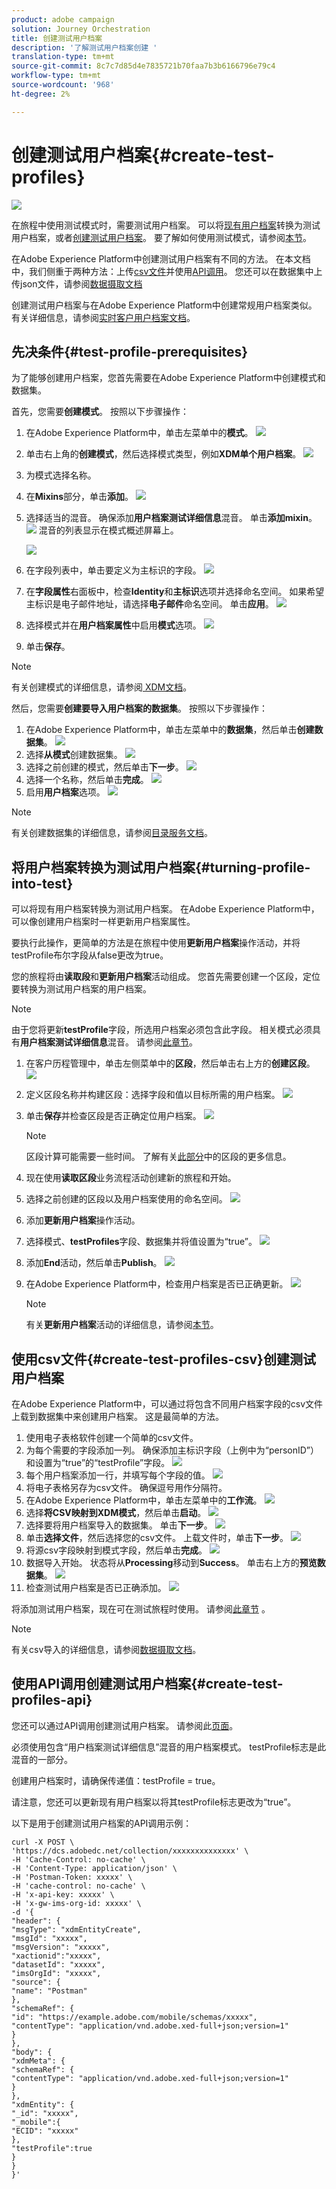 ```yaml
---
product: adobe campaign
solution: Journey Orchestration
title: 创建测试用户档案
description: '了解测试用户档案创建 '
translation-type: tm+mt
source-git-commit: 8c7c7d85d4e7835721b70faa7b3b6166796e79c4
workflow-type: tm+mt
source-wordcount: '968'
ht-degree: 2%

---
```



# 创建测试用户档案{#create-test-profiles}

![](../assets/do-not-localize/badge.png)

在旅程中使用测试模式时，需要测试用户档案。 可以将[现有用户档案](../building-journeys/creating-test-profiles.md#turning-profile-into-test)转换为测试用户档案，或者[创建测试用户档案](../building-journeys/creating-test-profiles.md#create-test-profiles-csv)。 要了解如何使用测试模式，请参阅[本节](../building-journeys/testing-the-journey.md)。

在Adobe Experience Platform中创建测试用户档案有不同的方法。 在本文档中，我们侧重于两种方法：上传[csv文件](../building-journeys/creating-test-profiles.md#create-test-profiles-csv)并使用[API调用](../building-journeys/creating-test-profiles.md#create-test-profiles-api)。 您还可以在数据集中上传json文件，请参阅[数据摄取文档](https://experienceleague.adobe.com/docs/experience-platform/ingestion/tutorials/ingest-batch-data.html#add-data-to-dataset)

创建测试用户档案与在Adobe Experience Platform中创建常规用户档案类似。 有关详细信息，请参阅[实时客户用户档案文档](https://experienceleague.adobe.com/docs/experience-platform/profile/home.html)。

## 先决条件{#test-profile-prerequisites}

为了能够创建用户档案，您首先需要在Adobe Experience Platform中创建模式和数据集。

首先，您需要&#x200B;**创建模式**。 按照以下步骤操作：

1. 在Adobe Experience Platform中，单击左菜单中的&#x200B;**模式**。
   ![](../assets/test-profiles-0.png)
1. 单击右上角的&#x200B;**创建模式**，然后选择模式类型，例如&#x200B;**XDM单个用户档案**。
   ![](../assets/test-profiles-1.png)
1. 为模式选择名称。
1. 在&#x200B;**Mixins**&#x200B;部分，单击&#x200B;**添加**。
   ![](../assets/test-profiles-1-bis.png)
1. 选择适当的混音。 确保添加&#x200B;**用户档案测试详细信息**&#x200B;混音。 单击&#x200B;**添加mixin**。
   ![](../assets/test-profiles-1-ter.png)
混音的列表显示在模式概述屏幕上。

   ![](../assets/test-profiles-2.png)
1. 在字段列表中，单击要定义为主标识的字段。
   ![](../assets/test-profiles-3.png)
1. 在&#x200B;**字段属性**&#x200B;右面板中，检查&#x200B;**Identity**&#x200B;和&#x200B;**主标识**&#x200B;选项并选择命名空间。 如果希望主标识是电子邮件地址，请选择&#x200B;**电子邮件**&#x200B;命名空间。 单击&#x200B;**应用**。
   ![](../assets/test-profiles-4.png)
1. 选择模式并在&#x200B;**用户档案属性**&#x200B;中启用&#x200B;**模式**选项。
   ![](../assets/test-profiles-5.png)
1. 单击&#x200B;**保存**。

>[!NOTE]
>
>有关创建模式的详细信息，请参阅[ XDM文档](https://experienceleague.adobe.com/docs/experience-platform/xdm/ui/resources/schemas.html#prerequisites)。

然后，您需要&#x200B;**创建要导入用户档案的数据集**。 按照以下步骤操作：

1. 在Adobe Experience Platform中，单击左菜单中的&#x200B;**数据集**，然后单击&#x200B;**创建数据集**。
   ![](../assets/test-profiles-6.png)
1. 选择&#x200B;**从模式**创建数据集。
   ![](../assets/test-profiles-7.png)
1. 选择之前创建的模式，然后单击&#x200B;**下一步**。
   ![](../assets/test-profiles-8.png)
1. 选择一个名称，然后单击&#x200B;**完成**。
   ![](../assets/test-profiles-9.png)
1. 启用&#x200B;**用户档案**选项。
   ![](../assets/test-profiles-10.png)

>[!NOTE]
>
> 有关创建数据集的详细信息，请参阅[目录服务文档](https://experienceleague.adobe.com/docs/experience-platform/catalog/datasets/user-guide.html#getting-started)。

## 将用户档案转换为测试用户档案{#turning-profile-into-test}

可以将现有用户档案转换为测试用户档案。 在Adobe Experience Platform中，可以像创建用户档案时一样更新用户档案属性。

要执行此操作，更简单的方法是在旅程中使用&#x200B;**更新用户档案**&#x200B;操作活动，并将testProfile布尔字段从false更改为true。

您的旅程将由&#x200B;**读取段**&#x200B;和&#x200B;**更新用户档案**&#x200B;活动组成。 您首先需要创建一个区段，定位要转换为测试用户档案的用户档案。

>[!NOTE]
>
> 由于您将更新&#x200B;**testProfile**&#x200B;字段，所选用户档案必须包含此字段。 相关模式必须具有&#x200B;**用户档案测试详细信息**&#x200B;混音。 请参阅[此章节](../building-journeys/creating-test-profiles.md#test-profiles-prerequisites)。

1. 在客户历程管理中，单击左侧菜单中的&#x200B;**区段**，然后单击右上方的&#x200B;**创建区段**。
   ![](../assets/test-profiles-22.png)
1. 定义区段名称并构建区段：选择字段和值以目标所需的用户档案。
   ![](../assets/test-profiles-23.png)
1. 单击&#x200B;**保存**并检查区段是否正确定位用户档案。
   ![](../assets/test-profiles-24.png)

   >[!NOTE]
   >
   > 区段计算可能需要一些时间。 了解有关[此部分](../segment/about-segments.md)中的区段的更多信息。

1. 现在使用&#x200B;**读取区段**&#x200B;业务流程活动创建新的旅程和开始。
1. 选择之前创建的区段以及用户档案使用的命名空间。
   ![](../assets/test-profiles-25.png)
1. 添加&#x200B;**更新用户档案**&#x200B;操作活动。
1. 选择模式、**testProfiles**字段、数据集并将值设置为“true”。
   ![](../assets/test-profiles-26.png)
1. 添加&#x200B;**End**&#x200B;活动，然后单击&#x200B;**Publish**。
   ![](../assets/test-profiles-27.png)
1. 在Adobe Experience Platform中，检查用户档案是否已正确更新。
   ![](../assets/test-profiles-28.png)

   >[!NOTE]
   >
   > 有关&#x200B;**更新用户档案**&#x200B;活动的详细信息，请参阅[本节](../building-journeys/update-profiles.md)。

## 使用csv文件{#create-test-profiles-csv}创建测试用户档案

在Adobe Experience Platform中，可以通过将包含不同用户档案字段的csv文件上载到数据集中来创建用户档案。 这是最简单的方法。

1. 使用电子表格软件创建一个简单的csv文件。
1. 为每个需要的字段添加一列。 确保添加主标识字段（上例中为“personID”）和设置为“true”的“testProfile”字段。
   ![](../assets/test-profiles-11.png)
1. 每个用户档案添加一行，并填写每个字段的值。
   ![](../assets/test-profiles-12.png)
1. 将电子表格另存为csv文件。 确保逗号用作分隔符。
1. 在Adobe Experience Platform中，单击左菜单中的&#x200B;**工作流**。
   ![](../assets/test-profiles-14.png)
1. 选择&#x200B;**将CSV映射到XDM模式**，然后单击&#x200B;**启动**。
   ![](../assets/test-profiles-16.png)
1. 选择要将用户档案导入的数据集。 单击&#x200B;**下一步**。
   ![](../assets/test-profiles-17.png)
1. 单击&#x200B;**选择文件**，然后选择您的csv文件。 上载文件时，单击&#x200B;**下一步**。
   ![](../assets/test-profiles-18.png)
1. 将源csv字段映射到模式字段，然后单击&#x200B;**完成**。
   ![](../assets/test-profiles-19.png)
1. 数据导入开始。 状态将从&#x200B;**Processing**&#x200B;移动到&#x200B;**Success**。 单击右上方的&#x200B;**预览数据集**。
   ![](../assets/test-profiles-20.png)
1. 检查测试用户档案是否已正确添加。
   ![](../assets/test-profiles-21.png)

将添加测试用户档案，现在可在测试旅程时使用。 请参阅[此章节](../building-journeys/testing-the-journey.md) 。
>[!NOTE]
>
> 有关csv导入的详细信息，请参阅[数据摄取文档](https://experienceleague.adobe.com/docs/experience-platform/ingestion/tutorials/map-a-csv-file.html#tutorials)。

## 使用API调用创建测试用户档案{#create-test-profiles-api}

您还可以通过API调用创建测试用户档案。 请参阅此[页面](https://docs.adobe.com/content/help/zh-Hans/experience-platform/profile/home.html)。

必须使用包含“用户档案测试详细信息”混音的用户档案模式。 testProfile标志是此混音的一部分。

创建用户档案时，请确保传递值：testProfile = true。

请注意，您还可以更新现有用户档案以将其testProfile标志更改为“true”。

以下是用于创建测试用户档案的API调用示例：

```
curl -X POST \
'https://dcs.adobedc.net/collection/xxxxxxxxxxxxxx' \
-H 'Cache-Control: no-cache' \
-H 'Content-Type: application/json' \
-H 'Postman-Token: xxxxx' \
-H 'cache-control: no-cache' \
-H 'x-api-key: xxxxx' \
-H 'x-gw-ims-org-id: xxxxx' \
-d '{
"header": {
"msgType": "xdmEntityCreate",
"msgId": "xxxxx",
"msgVersion": "xxxxx",
"xactionid":"xxxxx",
"datasetId": "xxxxx",
"imsOrgId": "xxxxx",
"source": {
"name": "Postman"
},
"schemaRef": {
"id": "https://example.adobe.com/mobile/schemas/xxxxx",
"contentType": "application/vnd.adobe.xed-full+json;version=1"
}
},
"body": {
"xdmMeta": {
"schemaRef": {
"contentType": "application/vnd.adobe.xed-full+json;version=1"
}
},
"xdmEntity": {
"_id": "xxxxx",
"_mobile":{
"ECID": "xxxxx"
},
"testProfile":true
}
}
}'
```

